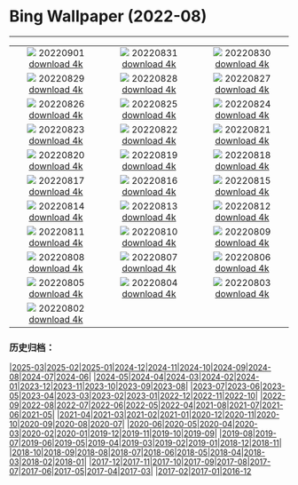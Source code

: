 # Bing Wallpaper (2022-08)
**************
| | | |
| :----: | :----: | :----: |
| ![](https://www.bing.com/th?id=OHR.WildlifeCrossing_EN-GB4364602092_1920x1080.jpg) 20220901 [download 4k](https://www.bing.com/th?id=OHR.WildlifeCrossing_EN-GB4364602092_UHD.jpg) | ![](https://www.bing.com/th?id=OHR.BlueLinckia_EN-GB4035419468_1920x1080.jpg) 20220831 [download 4k](https://www.bing.com/th?id=OHR.BlueLinckia_EN-GB4035419468_UHD.jpg) | ![](https://www.bing.com/th?id=OHR.Migliarino_EN-GB3494595623_1920x1080.jpg) 20220830 [download 4k](https://www.bing.com/th?id=OHR.Migliarino_EN-GB3494595623_UHD.jpg) |
| ![](https://www.bing.com/th?id=OHR.CarnivalDancer_EN-GB2828555462_1920x1080.jpg) 20220829 [download 4k](https://www.bing.com/th?id=OHR.CarnivalDancer_EN-GB2828555462_UHD.jpg) | ![](https://www.bing.com/th?id=OHR.BeardedTit_EN-GB2685831935_1920x1080.jpg) 20220828 [download 4k](https://www.bing.com/th?id=OHR.BeardedTit_EN-GB2685831935_UHD.jpg) | ![](https://www.bing.com/th?id=OHR.MSHV_EN-GB2105628941_1920x1080.jpg) 20220827 [download 4k](https://www.bing.com/th?id=OHR.MSHV_EN-GB2105628941_UHD.jpg) |
| ![](https://www.bing.com/th?id=OHR.PeljesacWind_EN-GB1406966353_1920x1080.jpg) 20220826 [download 4k](https://www.bing.com/th?id=OHR.PeljesacWind_EN-GB1406966353_UHD.jpg) | ![](https://www.bing.com/th?id=OHR.CascadesNP_EN-GB1685635024_1920x1080.jpg) 20220825 [download 4k](https://www.bing.com/th?id=OHR.CascadesNP_EN-GB1685635024_UHD.jpg) | ![](https://www.bing.com/th?id=OHR.WheatField_EN-GB4763665082_1920x1080.jpg) 20220824 [download 4k](https://www.bing.com/th?id=OHR.WheatField_EN-GB4763665082_UHD.jpg) |
| ![](https://www.bing.com/th?id=OHR.MentonFrance_EN-GB4468746707_1920x1080.jpg) 20220823 [download 4k](https://www.bing.com/th?id=OHR.MentonFrance_EN-GB4468746707_UHD.jpg) | ![](https://www.bing.com/th?id=OHR.TenderMoment_EN-GB2447588739_1920x1080.jpg) 20220822 [download 4k](https://www.bing.com/th?id=OHR.TenderMoment_EN-GB2447588739_UHD.jpg) | ![](https://www.bing.com/th?id=OHR.CostadaMorte_EN-GB1157143349_1920x1080.jpg) 20220821 [download 4k](https://www.bing.com/th?id=OHR.CostadaMorte_EN-GB1157143349_UHD.jpg) |
| ![](https://www.bing.com/th?id=OHR.BearProof_EN-GB0651081273_1920x1080.jpg) 20220820 [download 4k](https://www.bing.com/th?id=OHR.BearProof_EN-GB0651081273_UHD.jpg) | ![](https://www.bing.com/th?id=OHR.PenzancePool_EN-GB9755616869_1920x1080.jpg) 20220819 [download 4k](https://www.bing.com/th?id=OHR.PenzancePool_EN-GB9755616869_UHD.jpg) | ![](https://www.bing.com/th?id=OHR.SourHerring_EN-GB8699392561_1920x1080.jpg) 20220818 [download 4k](https://www.bing.com/th?id=OHR.SourHerring_EN-GB8699392561_UHD.jpg) |
| ![](https://www.bing.com/th?id=OHR.KyleskuBridge_EN-GB9372605997_1920x1080.jpg) 20220817 [download 4k](https://www.bing.com/th?id=OHR.KyleskuBridge_EN-GB9372605997_UHD.jpg) | ![](https://www.bing.com/th?id=OHR.TheNeedles_EN-GB9227622853_1920x1080.jpg) 20220816 [download 4k](https://www.bing.com/th?id=OHR.TheNeedles_EN-GB9227622853_UHD.jpg) | ![](https://www.bing.com/th?id=OHR.ChittorgarhFort_EN-GB8885268709_1920x1080.jpg) 20220815 [download 4k](https://www.bing.com/th?id=OHR.ChittorgarhFort_EN-GB8885268709_UHD.jpg) |
| ![](https://www.bing.com/th?id=OHR.PantherChameleon_EN-GB8004320138_1920x1080.jpg) 20220814 [download 4k](https://www.bing.com/th?id=OHR.PantherChameleon_EN-GB8004320138_UHD.jpg) | ![](https://www.bing.com/th?id=OHR.BoundaryWaters_EN-GB7352853940_1920x1080.jpg) 20220813 [download 4k](https://www.bing.com/th?id=OHR.BoundaryWaters_EN-GB7352853940_UHD.jpg) | ![](https://www.bing.com/th?id=OHR.AmboseliElephants_EN-GB5828680803_1920x1080.jpg) 20220812 [download 4k](https://www.bing.com/th?id=OHR.AmboseliElephants_EN-GB5828680803_UHD.jpg) |
| ![](https://www.bing.com/th?id=OHR.MtTsubakuro_EN-GB6376808736_1920x1080.jpg) 20220811 [download 4k](https://www.bing.com/th?id=OHR.MtTsubakuro_EN-GB6376808736_UHD.jpg) | ![](https://www.bing.com/th?id=OHR.FiordlandRainforest_EN-GB6045225111_1920x1080.jpg) 20220810 [download 4k](https://www.bing.com/th?id=OHR.FiordlandRainforest_EN-GB6045225111_UHD.jpg) | ![](https://www.bing.com/th?id=OHR.CuevaManos_EN-GB3206652086_1920x1080.jpg) 20220809 [download 4k](https://www.bing.com/th?id=OHR.CuevaManos_EN-GB3206652086_UHD.jpg) |
| ![](https://www.bing.com/th?id=OHR.EsPantaleu_EN-GB2744052351_1920x1080.jpg) 20220808 [download 4k](https://www.bing.com/th?id=OHR.EsPantaleu_EN-GB2744052351_UHD.jpg) | ![](https://www.bing.com/th?id=OHR.SpringPoint_EN-GB1023118831_1920x1080.jpg) 20220807 [download 4k](https://www.bing.com/th?id=OHR.SpringPoint_EN-GB1023118831_UHD.jpg) | ![](https://www.bing.com/th?id=OHR.SFSaltFlats_EN-GB0305071554_1920x1080.jpg) 20220806 [download 4k](https://www.bing.com/th?id=OHR.SFSaltFlats_EN-GB0305071554_UHD.jpg) |
| ![](https://www.bing.com/th?id=OHR.MilitaryTattoo_EN-GB9240922211_1920x1080.jpg) 20220805 [download 4k](https://www.bing.com/th?id=OHR.MilitaryTattoo_EN-GB9240922211_UHD.jpg) | ![](https://www.bing.com/th?id=OHR.BangladeshWaterLilies_EN-GB2958486417_1920x1080.jpg) 20220804 [download 4k](https://www.bing.com/th?id=OHR.BangladeshWaterLilies_EN-GB2958486417_UHD.jpg) | ![](https://www.bing.com/th?id=OHR.RedneckedGrebe_EN-GB2650373660_1920x1080.jpg) 20220803 [download 4k](https://www.bing.com/th?id=OHR.RedneckedGrebe_EN-GB2650373660_UHD.jpg) |
| ![](https://www.bing.com/th?id=OHR.HickmanBridge_EN-GB2020735678_1920x1080.jpg) 20220802 [download 4k](https://www.bing.com/th?id=OHR.HickmanBridge_EN-GB2020735678_UHD.jpg) |  |  |

### 历史归档：

|[2025-03](2025-03/2025-03.md)|[2025-02](2025-02/2025-02.md)|[2025-01](2025-01/2025-01.md)|[2024-12](2024-12/2024-12.md)|[2024-11](2024-11/2024-11.md)|[2024-10](2024-10/2024-10.md)|[2024-09](2024-09/2024-09.md)|[2024-08](2024-08/2024-08.md)|[2024-07](2024-07/2024-07.md)|[2024-06](2024-06/2024-06.md)|
|[2024-05](2024-05/2024-05.md)|[2024-04](2024-04/2024-04.md)|[2024-03](2024-03/2024-03.md)|[2024-02](2024-02/2024-02.md)|[2024-01](2024-01/2024-01.md)|[2023-12](2023-12/2023-12.md)|[2023-11](2023-11/2023-11.md)|[2023-10](2023-10/2023-10.md)|[2023-09](2023-09/2023-09.md)|[2023-08](2023-08/2023-08.md)|
|[2023-07](2023-07/2023-07.md)|[2023-06](2023-06/2023-06.md)|[2023-05](2023-05/2023-05.md)|[2023-04](2023-04/2023-04.md)|[2023-03](2023-03/2023-03.md)|[2023-02](2023-02/2023-02.md)|[2023-01](2023-01/2023-01.md)|[2022-12](2022-12/2022-12.md)|[2022-11](2022-11/2022-11.md)|[2022-10](2022-10/2022-10.md)|
|[2022-09](2022-09/2022-09.md)|[2022-08](2022-08/2022-08.md)|[2022-07](2022-07/2022-07.md)|[2022-06](2022-06/2022-06.md)|[2022-05](2022-05/2022-05.md)|[2022-04](2022-04/2022-04.md)|[2021-08](2021-08/2021-08.md)|[2021-07](2021-07/2021-07.md)|[2021-06](2021-06/2021-06.md)|[2021-05](2021-05/2021-05.md)|
|[2021-04](2021-04/2021-04.md)|[2021-03](2021-03/2021-03.md)|[2021-02](2021-02/2021-02.md)|[2021-01](2021-01/2021-01.md)|[2020-12](2020-12/2020-12.md)|[2020-11](2020-11/2020-11.md)|[2020-10](2020-10/2020-10.md)|[2020-09](2020-09/2020-09.md)|[2020-08](2020-08/2020-08.md)|[2020-07](2020-07/2020-07.md)|
|[2020-06](2020-06/2020-06.md)|[2020-05](2020-05/2020-05.md)|[2020-04](2020-04/2020-04.md)|[2020-03](2020-03/2020-03.md)|[2020-02](2020-02/2020-02.md)|[2020-01](2020-01/2020-01.md)|[2019-12](2019-12/2019-12.md)|[2019-11](2019-11/2019-11.md)|[2019-10](2019-10/2019-10.md)|[2019-09](2019-09/2019-09.md)|
|[2019-08](2019-08/2019-08.md)|[2019-07](2019-07/2019-07.md)|[2019-06](2019-06/2019-06.md)|[2019-05](2019-05/2019-05.md)|[2019-04](2019-04/2019-04.md)|[2019-03](2019-03/2019-03.md)|[2019-02](2019-02/2019-02.md)|[2019-01](2019-01/2019-01.md)|[2018-12](2018-12/2018-12.md)|[2018-11](2018-11/2018-11.md)|
|[2018-10](2018-10/2018-10.md)|[2018-09](2018-09/2018-09.md)|[2018-08](2018-08/2018-08.md)|[2018-07](2018-07/2018-07.md)|[2018-06](2018-06/2018-06.md)|[2018-05](2018-05/2018-05.md)|[2018-04](2018-04/2018-04.md)|[2018-03](2018-03/2018-03.md)|[2018-02](2018-02/2018-02.md)|[2018-01](2018-01/2018-01.md)|
|[2017-12](2017-12/2017-12.md)|[2017-11](2017-11/2017-11.md)|[2017-10](2017-10/2017-10.md)|[2017-09](2017-09/2017-09.md)|[2017-08](2017-08/2017-08.md)|[2017-07](2017-07/2017-07.md)|[2017-06](2017-06/2017-06.md)|[2017-05](2017-05/2017-05.md)|[2017-04](2017-04/2017-04.md)|[2017-03](2017-03/2017-03.md)|
|[2017-02](2017-02/2017-02.md)|[2017-01](2017-01/2017-01.md)|[2016-12](2016-12/2016-12.md)